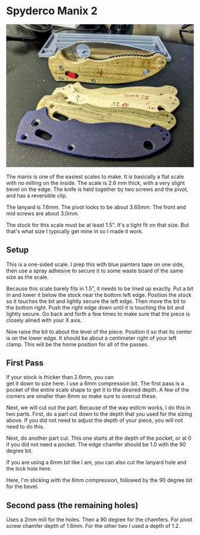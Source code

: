 # Spyderco Manix 2

![spyderco manix 2](images/manix-in-progress.jpg)

The manix is one of the easiest scales to make. It is basically a flat
scale with no milling on the inside. The scale is 2.6 mm thick, with
a very slight bevel on the edge. The knife is held together by two screws
and the pivot, and has a reversible clip.

The lanyard is 7.6mm. The pivot looks to be about 3.65mm.
The front and mid screws are about 3.0mm.

The stock for this scale must be at least 1.5". It's a tight 
fit on that size. But that's what size I typically get mine in
so I made it work.

## Setup

This is a one-sided scale. I prep this with blue painters
tape on one side, then use a spray adhesive to secure it 
to some waste board of the same size as the scale.

Because this scale barely fits in 1.5", it needs to be lined
up exactly. Put a bit in and lower it below the stock near the
bottom left edge. Position the stock so it touches the bit and 
lightly secure the left edge. Then move the bit to the 
bottom right. Push the right edge down until it is touching the
bit and lightly secure. Go back and forth a few times to make
sure that the piece is closely alined with your X axis.

Now raise the bit to about the level of the piece. Position it
so that its center is on the lower edge. It should be about a
centimeter right of your left clamp. This will be the home
position for all of the passes.

## First Pass

If your stock is thicker than 2.6mm, you can  
get it down to size here. I use a 6mm compression bit. The first pass 
is a pocket of the entire scale shape to get it to the desired 
depth. A few of the corners are smaller than 6mm so make sure
to overcut these.

Next, we will cut out the part. Because of the way estlcm
works, I do this in two parts. First, do a part cut down to 
the depth that you used for the sizing above. If you did 
not need to adjust the depth of your piece, you will not need
to do this. 

Next, do another part cut. This one starts at the depth
of the pocket, or at 0 if you did not need a pocket.
The edge chamfer should be 1.0 with the 90 degree bit.

If you are using a 6mm bit like I am, you can also cut 
the lanyard hole and the lock hole here. 

Here, I'm sticking with the 6mm compression, followed by the
90 degree bit for the bevel.

## Second pass (the remaining holes)

Uses a 2mm mill for the holes. Then a 90 degree for the chamfers.
For pivot screw chamfer depth of 1.6mm. For the other two
I used a depth of 1.2.